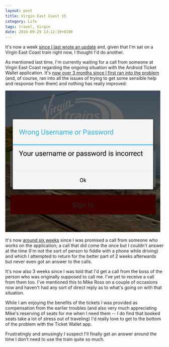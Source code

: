 ```yaml
---
layout: post
title: Virgin East Coast 15
category: Life
tags: travel, Virgin
date: 2016-09-29 13:12:19+0100
---
```


It's now a week
[since I last wrote an update](/2016/09/22/virgin_east_coast_14.html) and,
given that I'm sat on a Virgin East Coast train right now, I thought I'd do
another.

As mentioned last time, I'm currently waiting for a call from someone at
Virgin East Coast regarding the ongoing situation with the Android Ticket
Wallet application. It's
[now over 3 months since I first ran into the problem](/2016/06/17/virgin_east_coast.html)
(and, of course, ran into all the issues of trying to get some sensible help
and response from them) and nothing has really improved:

![Still can't log in](/attachments/2016/09/29/Screenshot_20160929-125339.png)

It's now [around six weeks](/2016/08/10/virgin_east_coast_12.html) since I
was promised a call from someone who works on the application; a call that
did come the once but I couldn't answer at the time (I'm not the sort of
person to fiddle with a phone while driving) and which I attempted to return
for the better part of 2 weeks afterwards but never even got an answer to
the calls.

It's now also 3 weeks since I was told that I'd get a call from the boss of
the person who was originally supposed to call me. I've yet to receive a
call from them too. I've mentioned this to Mike Ross on a couple of
occasions now and haven't had any sort of direct reply as to what's going on
with that situation.

While I am enjoying the benefits of the tickets I was provided as
compensation from the earlier troubles (and also very much appreciating
Mike's reserving of seats for me when I need them -- I do find that booked
seats take a lot of stress out of traveling) I'd really love to get to the
bottom of the problem with the Ticket Wallet app.

Frustratingly and amusingly I suspect I'll finally get an answer around the
time I don't need to use the train quite so much.

[//]: # (2016-09-29-virgin_east_coast_15.md ends here)
